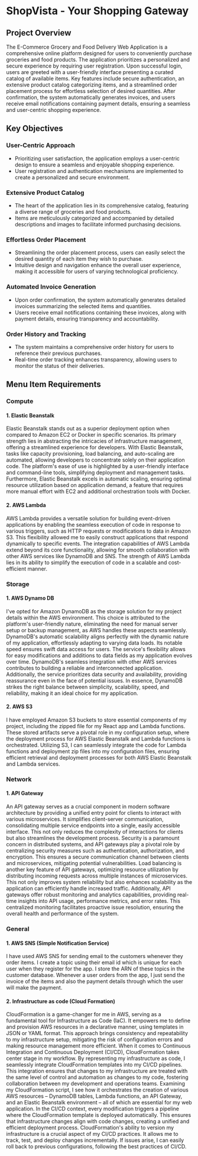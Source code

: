 # ShopVista - Your Shopping Gateway

## Project Overview

The E-Commerce Grocery and Food Delivery Web Application is a comprehensive online platform designed for users to conveniently purchase groceries and food products. The application prioritizes a personalized and secure experience by requiring user registration. Upon successful login, users are greeted with a user-friendly interface presenting a curated catalog of available items. Key features include secure authentication, an extensive product catalog categorizing items, and a streamlined order placement process for effortless selection of desired quantities. After confirmation, the system automatically generates invoices, and users receive email notifications containing payment details, ensuring a seamless and user-centric shopping experience.

## Key Objectives

### User-Centric Approach
- Prioritizing user satisfaction, the application employs a user-centric design to ensure a seamless and enjoyable shopping experience.
- User registration and authentication mechanisms are implemented to create a personalized and secure environment.

### Extensive Product Catalog
- The heart of the application lies in its comprehensive catalog, featuring a diverse range of groceries and food products.
- Items are meticulously categorized and accompanied by detailed descriptions and images to facilitate informed purchasing decisions.

### Effortless Order Placement
- Streamlining the order placement process, users can easily select the desired quantity of each item they wish to purchase.
- Intuitive design and navigation enhance the overall user experience, making it accessible for users of varying technological proficiency.

### Automated Invoice Generation
- Upon order confirmation, the system automatically generates detailed invoices summarizing the selected items and quantities.
- Users receive email notifications containing these invoices, along with payment details, ensuring transparency and accountability.

### Order History and Tracking
- The system maintains a comprehensive order history for users to reference their previous purchases.
- Real-time order tracking enhances transparency, allowing users to monitor the status of their deliveries.

## Menu Item Requirements

### Compute

#### 1. Elastic Beanstalk

Elastic Beanstalk stands out as a superior deployment option when compared to Amazon EC2 or Docker in specific scenarios. Its primary strength lies in abstracting the intricacies of infrastructure management, offering a streamlined experience for developers. With Elastic Beanstalk, tasks like capacity provisioning, load balancing, and auto-scaling are automated, allowing developers to concentrate solely on their application code. The platform's ease of use is highlighted by a user-friendly interface and command-line tools, simplifying deployment and management tasks. Furthermore, Elastic Beanstalk excels in automatic scaling, ensuring optimal resource utilization based on application demand, a feature that requires more manual effort with EC2 and additional orchestration tools with Docker.

#### 2. AWS Lambda

AWS Lambda provides a versatile solution for building event-driven applications by enabling the seamless execution of code in response to various triggers, such as HTTP requests or modifications to data in Amazon S3. This flexibility allowed me to easily construct applications that respond dynamically to specific events. The integration capabilities of AWS Lambda extend beyond its core functionality, allowing for smooth collaboration with other AWS services like DynamoDB and SNS. The strength of AWS Lambda lies in its ability to simplify the execution of code in a scalable and cost-efficient manner.

### Storage

#### 1. AWS Dynamo DB

I've opted for Amazon DynamoDB as the storage solution for my project details within the AWS environment. This choice is attributed to the platform's user-friendly nature, eliminating the need for manual server setup or backup management, as AWS handles these aspects seamlessly. DynamoDB's automatic scalability aligns perfectly with the dynamic nature of my application, effortlessly adapting to varying data loads. Its notable speed ensures swift data access for users. The service's flexibility allows for easy modifications and additions to data fields as my application evolves over time. DynamoDB's seamless integration with other AWS services contributes to building a reliable and interconnected application. Additionally, the service prioritizes data security and availability, providing reassurance even in the face of potential issues. In essence, DynamoDB strikes the right balance between simplicity, scalability, speed, and reliability, making it an ideal choice for my application.

#### 2. AWS S3

I have employed Amazon S3 buckets to store essential components of my project, including the zipped file for my React app and Lambda functions. These stored artifacts serve a pivotal role in my configuration setup, where the deployment process for AWS Elastic Beanstalk and Lambda functions is orchestrated. Utilizing S3, I can seamlessly integrate the code for Lambda functions and deployment zip files into my configuration files, ensuring efficient retrieval and deployment processes for both AWS Elastic Beanstalk and Lambda services.

### Network

#### 1. API Gateway

An API gateway serves as a crucial component in modern software architecture by providing a unified entry point for clients to interact with various microservices. It simplifies client-server communication, consolidating multiple service endpoints into a single, easily accessible interface. This not only reduces the complexity of interactions for clients but also streamlines the development process. Security is a paramount concern in distributed systems, and API gateways play a pivotal role by centralizing security measures such as authentication, authorization, and encryption. This ensures a secure communication channel between clients and microservices, mitigating potential vulnerabilities. Load balancing is another key feature of API gateways, optimizing resource utilization by distributing incoming requests across multiple instances of microservices. This not only improves system reliability but also enhances scalability as the application can efficiently handle increased traffic. Additionally, API gateways offer robust monitoring and analytics capabilities, providing real-time insights into API usage, performance metrics, and error rates. This centralized monitoring facilitates proactive issue resolution, ensuring the overall health and performance of the system.

### General

#### 1. AWS SNS (Simple Notification Service)

I have used AWS SNS for sending email to the customers whenever they order items. I create a topic using their email id which is unique for each user when they register for the app. I store the ARN of these topics in the customer database. Whenever a user orders from the app, I just send the invoice of the items and also the payment details through which the user will make the payment.

#### 2. Infrastructure as code (Cloud Formation)

CloudFormation is a game-changer for me in AWS, serving as a fundamental tool for Infrastructure as Code (IaC). It empowers me to define and provision AWS resources in a declarative manner, using templates in JSON or YAML format. This approach brings consistency and repeatability to my infrastructure setup, mitigating the risk of configuration errors and making resource management more efficient. When it comes to Continuous Integration and Continuous Deployment (CI/CD), CloudFormation takes center stage in my workflow. By representing my infrastructure as code, I seamlessly integrate CloudFormation templates into my CI/CD pipelines. This integration ensures that changes to my infrastructure are treated with the same level of control and automation as changes to my code, fostering collaboration between my development and operations teams. Examining my CloudFormation script, I see how it orchestrates the creation of various AWS resources – DynamoDB tables, Lambda functions, an API Gateway, and an Elastic Beanstalk environment – all of which are essential for my web application. In the CI/CD context, every modification triggers a pipeline where the CloudFormation template is deployed automatically. This ensures that infrastructure changes align with code changes, creating a unified and efficient deployment process. CloudFormation's ability to version my infrastructure is a crucial aspect of my CI/CD practices. It allows me to track, test, and deploy changes incrementally. If issues arise, I can easily roll back to previous configurations, following the best practices of CI/CD.
